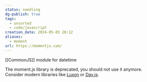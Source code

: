 ```yaml
---
status: seedling
dg-publish: true
tags:
  - unsorted
  - code/javascript
creation_date: 2024-05-03 20:12
aliases:
  - moment
url: https://momentjs.com/
---
```

[[CommonJS]] module for datetime

The moment.js library is deprecated, you should not use it anymore. Consider modern libraries like [Luxon](https://moment.github.io/luxon/index.html#/?id=luxon) or [Day.js](https://day.js.org/en/).